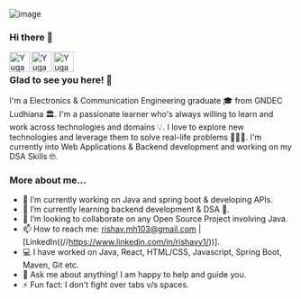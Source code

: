 ![image](https://github.com/user-attachments/assets/d854c72f-c068-4e17-b629-54e2340134fd)

### Hi there 👋

<a href="https://github.com/rishavgupta11">
  <img align="left" alt="Yugantar's Github" width="36px" src="https://img.icons8.com/material/50/6a9fb5/source-code.png" />
</a>
<a href="https://https://www.linkedin.com/in/rishavv1/">
  <img align="left" alt="Yugantar's Linkdein" width="36px" src="https://img.icons8.com/material/50/6a9fb5/linkedin.png" />
</a>
<a href="mailto:rishav.mh103@gmail.com">
  <img align="left" alt="Yugantar's Mail" width="36px" src="https://img.icons8.com/material/50/6a9fb5/gmail.png" />
</a>

<br />

### Glad to see you here! 🤩

I'm a Electronics & Communication Engineering graduate 🎓 from GNDEC Ludhiana 🏛. I'm a passionate learner who's always willing to learn and work across technologies and domains 💡. I love to explore new technologies and leverage them to solve real-life problems 👨🏻‍💻. I'm currently into Web Applications & Backend development and working on my DSA Skills 🤓.

### More about me...

- 🔭 I’m currently working on Java and spring boot & developing APIs.
- 🌱 I’m currently learning backend development & DSA 🚀.
- 👯 I’m looking to collaborate on any Open Source Project involving Java.
- 📫 How to reach me: rishav.mh103@gmail.com | [LinkedIn((//https://www.linkedin.com/in/rishavv1/))].
- 💻 I have worked on Java, React, HTML/CSS, Javascript, Spring Boot, Maven, Git etc.
- 💬 Ask me about anything! I am happy to help and guide you.
- ⚡ Fun fact: I don't fight over tabs v/s spaces.

